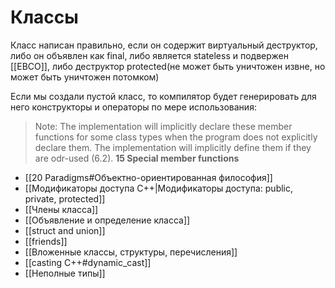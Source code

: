 # Классы
Класс написан правильно, если он содержит виртуальный деструктор, либо он объявлен как final,  либо является stateless и подвержен [[EBCO]], либо деструктор protected(не может быть уничтожен извне, но может быть уничтожен потомком)

Если мы создали пустой класс, то компилятор будет генерировать для него конструкторы и операторы по мере использования:
	
> Note: The implementation will implicitly declare these member functions for some class types when the program does not explicitly declare them. The implementation will implicitly define them if they are odr-used (6.2).
> **15 Special member functions**


* [[20 Paradigms#Объектно-ориентированная философия]]
* [[Модификаторы доступа C++|Модификаторы доступа: public, private, protected]]
* [[Члены класса]]
* [[Объявление и определение класса]]
* [[struct and  union]]
* [[friends]]
* [[Вложенные классы, структуры, перечисления]]
* [[casting C++#dynamic_cast]]
* [[Неполные типы]]